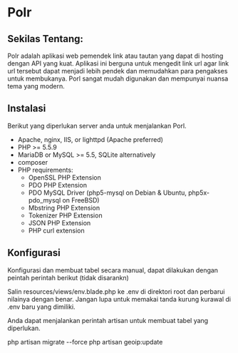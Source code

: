 # Polr

## Sekilas Tentang:
Polr adalah aplikasi web pemendek link atau tautan yang dapat di hosting dengan API yang kuat. Aplikasi ini berguna untuk mengedit link url agar link url tersebut dapat menjadi lebih pendek dan memudahkan para pengakses untuk membukanya. Porl sangat mudah digunakan dan mempunyai nuansa tema yang modern.

## Instalasi
Berikut yang diperlukan server anda untuk menjalankan Porl.
- Apache, nginx, IIS, or lighttpd (Apache preferred)
- PHP >= 5.5.9
- MariaDB or MySQL >= 5.5, SQLite alternatively
- composer
- PHP requirements:
   - OpenSSL PHP Extension
   - PDO PHP Extension
   - PDO MySQL Driver (php5-mysql on Debian & Ubuntu, php5x-pdo_mysql on FreeBSD)
   - Mbstring PHP Extension
   - Tokenizer PHP Extension
   - JSON PHP Extension
   - PHP curl extension

## Konfigurasi
Konfigurasi dan membuat tabel secara manual, dapat dilakukan dengan peintah perintah berikut (tidak disarankn)

Salin resources/views/env.blade.php ke .env di direktori root dan perbarui nilainya dengan benar. Jangan lupa untuk memakai tanda kurung kurawal di .env baru yang dimiliki.

Anda dapat menjalankan perintah artisan untuk membuat tabel yang diperlukan.

<table>
    <tbody>
        <tr>
            php artisan migrate --force
            php artisan geoip:update
        </tr>
